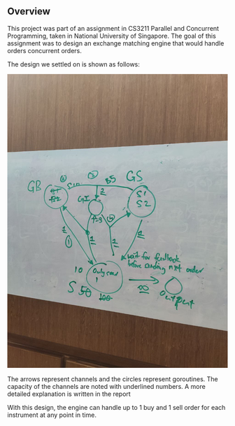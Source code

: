 ## Overview

This project was part of an assignment in CS3211 Parallel and Concurrent Programming, taken in National University of Singapore.
The goal of this assignment was to design an exchange matching engine that would handle orders concurrent orders.

The design we settled on is shown as follows:

![image](program_design.jpeg)

The arrows represent channels and the circles represent goroutines. The capacity of the channels are noted with underlined numbers.
A more detailed explanation is written in the report

With this design, the engine can handle up to 1 buy and 1 sell order for each instrument at any point in time. 

